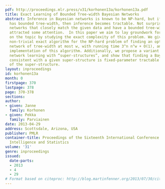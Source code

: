 ```yaml
---
pdf: http://proceedings.mlr.press/v31/korhonen13a/korhonen13a.pdf
title: Exact Learning of Bounded Tree-width Bayesian Networks
abstract: Inference in Bayesian networks is known to be NP-hard, but if the network
  has bounded tree-width, then inference becomes tractable. Not surprisingly, learning
  networks that closely match the given data and have a bounded tree-width has recently
  attracted some attention.  In this paper we aim to lay groundwork for future research
  on the topic by studying the exact complexity of this problem. We give the first
  non-trivial exact algorithm for the NP-hard problem of finding an optimal Bayesian
  network of tree-width at most w, with running time 3^n n^w + O(1), and provide an
  implementation of this algorithm. Additionally, we propose a variant of Bayesian
  network learning with “super-structures”, and show that finding a Bayesian network
  consistent with a given super-structure is fixed-parameter tractable in the tree-width
  of the super-structure.
layout: inproceedings
id: korhonen13a
month: 0
firstpage: 370
lastpage: 378
page: 370-378
sections: 
author:
- given: Janne
  family: Korhonen
- given: Pekka
  family: Parviainen
date: 2013-04-29
address: Scottsdale, Arizona, USA
publisher: PMLR
container-title: Proceedings of the Sixteenth International Conference on Artificial
  Intelligence and Statistics
volume: '31'
genre: inproceedings
issued:
  date-parts:
  - 2013
  - 4
  - 29
# Format based on citeproc: http://blog.martinfenner.org/2013/07/30/citeproc-yaml-for-bibliographies/
---
```

